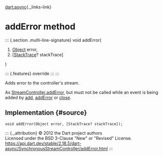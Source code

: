 [dart:async](../../dart-async/dart-async-library){._links-link}

addError method
===============

::: {.section .multi-line-signature}
void addError(

1.  [Object](../../dart-core/object-class) error,
2.  \[[StackTrace](../../dart-core/stacktrace-class)? stackTrace\]

)

::: {.features}
override
:::
:::

Adds error to the controller\'s stream.

As [StreamController.addError](../streamcontroller/adderror), but must
not be called while an event is being added by [add](add),
[addError](adderror) or [close](close).

Implementation {#source}
--------------

``` {.language-dart data-language="dart"}
void addError(Object error, [StackTrace? stackTrace]);
```

::: {._attribution}
© 2012 the Dart project authors\
Licensed under the BSD 3-Clause \"New\" or \"Revised\" License.\
<https://api.dart.dev/stable/2.18.5/dart-async/SynchronousStreamController/addError.html>
:::

